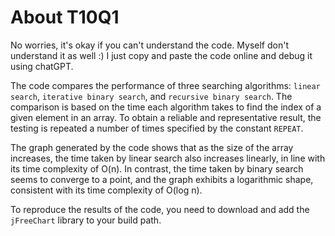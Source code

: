 # About T10Q1

No worries, it's okay if you can't understand the code. Myself don't understand it as well :) I just copy and paste the code online and debug it using chatGPT.

The code compares the performance of three searching algorithms: `linear search`, `iterative binary search`, and `recursive binary search`. The comparison is based on the time each algorithm takes to find the index of a given element in an array. To obtain a reliable and representative result, the testing is repeated a number of times specified by the constant `REPEAT`.

The graph generated by the code shows that as the size of the array increases, the time taken by linear search also increases linearly, in line with its time complexity of O(n). In contrast, the time taken by binary search seems to converge to a point, and the graph exhibits a logarithmic shape, consistent with its time complexity of O(log n).

To reproduce the results of the code, you need to download and add the `jFreeChart` library to your build path. 

